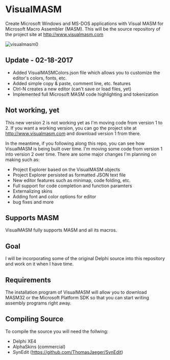 VisualMASM
==========
Create Microsoft Windows and MS-DOS applications with Visual MASM for Microsoft Macro Assembler (MASM). This will be the source repository of the project site at http://www.visualmasm.com

![visualmasm0](https://cloud.githubusercontent.com/assets/1396719/22631839/aaf84fac-ebe1-11e6-82b2-7e0cc2f74fa4.png)

Update - 02-18-2017
-------------------
- Added VisualMASMColors.json file which allows you to customize the editor's colors, fonts, etc.
- Added simple copy & paste, comment line, etc. features
- Ctrl-N creates a new editor (can't save or load files, yet)
- Implemented full Microsoft MASM code highlighting and tokenization

Not working, yet
----------------
This new version 2 is not working yet as I'm moving code from version 1 to 2. If you want a working version, you can go the project site at http://www.visualmasm.com and download version 1 from there.

In the meantime, if you following along this repo, you can see how VisualMASM is being built over time. I'm moving some code from version 1 into version 2 over time. There are some major changes I'm planning on making such as:

- Project Explorer based on the VisualMASM objects
- Project Explorer persisted as formatted JSON text file
- New editor features such as minimap, code folding, etc.
- Full support for code completion and function paramters
- Externalizing skins
- Adding font and color options for editor
- bug fixes and more

Supports MASM
-------------
VisualMASM fully supports MASM and all its macros.

Goal
----
I will be incorporating some of the original Delphi source into this repository and work on it when I have time.

Requirements
------------
The installation program of VisualMASM will allow you to download MASM32 or the Microsoft Platform SDK so that you can start writing assembly programs right away.

Compiling Source
----------------
To compile the source you will need the follwing:
- Delphi XE4
- AlphaSkins (commercial)
- SynEdit (https://github.com/ThomasJaeger/SynEdit)
